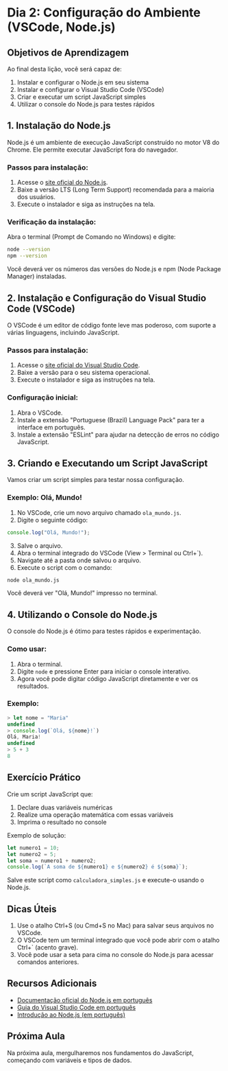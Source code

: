 # Dia 2: Configuração do Ambiente (VSCode, Node.js)

## Objetivos de Aprendizagem
Ao final desta lição, você será capaz de:
1. Instalar e configurar o Node.js em seu sistema
2. Instalar e configurar o Visual Studio Code (VSCode)
3. Criar e executar um script JavaScript simples
4. Utilizar o console do Node.js para testes rápidos

## 1. Instalação do Node.js

Node.js é um ambiente de execução JavaScript construído no motor V8 do Chrome. Ele permite executar JavaScript fora do navegador.

### Passos para instalação:

1. Acesse o [site oficial do Node.js](https://nodejs.org/pt-br/).
2. Baixe a versão LTS (Long Term Support) recomendada para a maioria dos usuários.
3. Execute o instalador e siga as instruções na tela.

### Verificação da instalação:

Abra o terminal (Prompt de Comando no Windows) e digite:

```bash
node --version
npm --version
```

Você deverá ver os números das versões do Node.js e npm (Node Package Manager) instaladas.

## 2. Instalação e Configuração do Visual Studio Code (VSCode)

O VSCode é um editor de código fonte leve mas poderoso, com suporte a várias linguagens, incluindo JavaScript.

### Passos para instalação:

1. Acesse o [site oficial do Visual Studio Code](https://code.visualstudio.com/).
2. Baixe a versão para o seu sistema operacional.
3. Execute o instalador e siga as instruções na tela.

### Configuração inicial:

1. Abra o VSCode.
2. Instale a extensão "Portuguese (Brazil) Language Pack" para ter a interface em português.
3. Instale a extensão "ESLint" para ajudar na detecção de erros no código JavaScript.

## 3. Criando e Executando um Script JavaScript

Vamos criar um script simples para testar nossa configuração.

### Exemplo: Olá, Mundo!

1. No VSCode, crie um novo arquivo chamado `ola_mundo.js`.
2. Digite o seguinte código:

```javascript
console.log("Olá, Mundo!");
```

3. Salve o arquivo.
4. Abra o terminal integrado do VSCode (View > Terminal ou Ctrl+`).
5. Navigate até a pasta onde salvou o arquivo.
6. Execute o script com o comando:

```bash
node ola_mundo.js
```

Você deverá ver "Olá, Mundo!" impresso no terminal.

## 4. Utilizando o Console do Node.js

O console do Node.js é ótimo para testes rápidos e experimentação.

### Como usar:

1. Abra o terminal.
2. Digite `node` e pressione Enter para iniciar o console interativo.
3. Agora você pode digitar código JavaScript diretamente e ver os resultados.

### Exemplo:

```javascript
> let nome = "Maria"
undefined
> console.log(`Olá, ${nome}!`)
Olá, Maria!
undefined
> 5 + 3
8
```

## Exercício Prático

Crie um script JavaScript que:
1. Declare duas variáveis numéricas
2. Realize uma operação matemática com essas variáveis
3. Imprima o resultado no console

Exemplo de solução:

```javascript
let numero1 = 10;
let numero2 = 5;
let soma = numero1 + numero2;
console.log(`A soma de ${numero1} e ${numero2} é ${soma}`);
```

Salve este script como `calculadora_simples.js` e execute-o usando o Node.js.

## Dicas Úteis

1. Use o atalho Ctrl+S (ou Cmd+S no Mac) para salvar seus arquivos no VSCode.
2. O VSCode tem um terminal integrado que você pode abrir com o atalho Ctrl+` (acento grave).
3. Você pode usar a seta para cima no console do Node.js para acessar comandos anteriores.

## Recursos Adicionais

- [Documentação oficial do Node.js em português](https://nodejs.org/pt-br/docs/)
- [Guia do Visual Studio Code em português](https://code.visualstudio.com/docs?lang=pt-br)
- [Introdução ao Node.js (em português)](https://tableless.com.br/o-que-nodejs-primeiros-passos-com-node-js/)

## Próxima Aula

Na próxima aula, mergulharemos nos fundamentos do JavaScript, começando com variáveis e tipos de dados.

